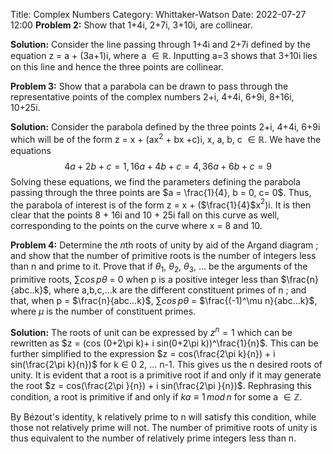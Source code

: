 Title: Complex Numbers
Category: Whittaker-Watson
Date: 2022-07-27 12:00
**Problem 2:**  Show that 1+4i, 2+7i, 3+10i, are collinear.

**Solution:** Consider the line passing through 1+4i and 2+7i defined by the equation z = a + (3a+1)i, where a $\in\mathbb{R}$. Inputting a=3 shows that 3+10i lies on this line and hence the three points are collinear.

**Problem 3:**  Show that a parabola can be drawn to pass through the representative points of the complex numbers 2+i, 4+4i, 6+9i, 8+16i, 10+25i.

**Solution:** Consider the parabola defined by the three points 2+i, 4+4i, 6+9i which will be of the form z = x + (ax$^2$ + bx +c)i, x, a, b, c $\in\mathbb{R}$. We have the equations
$$ 4a+2b+c = 1,
16a + 4b +c = 4,
36a + 6b + c = 9
$$
Solving these equations, we find the parameters defining the parabola passing through the three points are $a = \frac{1}{4}, b = 0, c= 0$. Thus, the parabola of interest is of the form z = x + ($\frac{1}{4}$x$^2$)i. It is then clear that the points 8 + 16i and 10 + 25i fall on this curve as well, corresponding to the points on the curve where x = 8 and 10.

**Problem 4:**  Determine the $n$th roots of unity by aid of the Argand diagram ; and show that the number of primitive roots is the number of integers less than n and prime to it. Prove that if $\theta_1$, $\theta_2$, $\theta_3$, ... be the arguments of the primitive roots, $\sum cos\,p\theta$ = 0 when p is a positive integer less than $\frac{n}{abc..k}$, where a,b,c,...k are the different constituent primes of n ; and that, when p = $\frac{n}{abc...k}$, $\sum cos\,p\theta$ = $\frac{(-1)^\mu n}{abc...k}$, where $\mu$ is the number of constituent primes.

**Solution:**  The roots of unit can be expressed by $z^n = 1$ which can be rewritten as $z = (cos (0+2\pi k)+ i sin(0+2\pi k))^\frac{1}{n}$. This can be further simplified to the expression $z = cos(\frac{2\pi k}{n}) + i sin(\frac{2\pi k}{n})$ for k $\in$ 0 2, ... n-1. This gives us the n desired roots of unity. It is evident that a root is a primitive root if and only if it may generate the root $z = cos(\frac{2\pi }{n}) + i sin(\frac{2\pi }{n})$. Rephrasing this condition, a root is primitive if and only if $ka \equiv 1\,mod\,n$ for some a $\in \mathbb{Z}$. 

By Bézout's identity, k relatively prime to n will satisfy this condition, while those not relatively prime will not. The number of primitive roots of unity is thus equivalent to the number of relatively prime integers less than n. 


